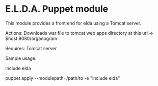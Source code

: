 # E.L.D.A. Puppet module #

This module provides a front end for elda using a Tomcat server.

Actions: Downloads war file to tomcat web apps directory at this url -> $host:8080/organogram

Requires: Tomcat server

Sample usage:

include elda

puppet apply --modulepath=/path/to -e "include elda"

